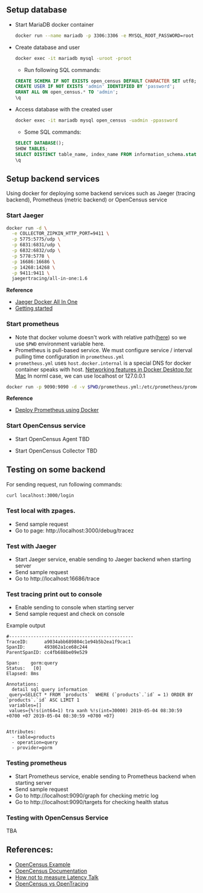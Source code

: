 ## Setup database

- Start MariaDB docker container

  ```bash
  docker run --name mariadb -p 3306:3306 -e MYSQL_ROOT_PASSWORD=root -d mariadb
  ```

- Create database and user

  ```bash
  docker exec -it mariadb mysql -uroot -proot
  ```

  - Run following SQL commands:

  ```sql
  CREATE SCHEMA IF NOT EXISTS open_census DEFAULT CHARACTER SET utf8;
  CREATE USER IF NOT EXISTS 'admin' IDENTIFIED BY 'password';
  GRANT ALL ON open_census.* TO 'admin';
  \q
  ```

- Access database with the created user

  ```bash
  docker exec -it mariadb mysql open_census -uadmin -ppassword
  ```

  - Some SQL commands:

  ```sql
  SELECT DATABASE();
  SHOW TABLES;
  SELECT DISTINCT table_name, index_name FROM information_schema.statistics WHERE table_schema = 'open_census';
  \q
  ```

## Setup backend services
Using docker for deploying some backend services such as Jaeger (tracing backend), Prometheus (metric backend) or OpenCensus service

### Start Jaeger
```bash
docker run -d \
  -e COLLECTOR_ZIPKIN_HTTP_PORT=9411 \
  -p 5775:5775/udp \
  -p 6831:6831/udp \
  -p 6832:6832/udp \
  -p 5778:5778 \
  -p 16686:16686 \
  -p 14268:14268 \
  -p 9411:9411 \
  jaegertracing/all-in-one:1.6
```
<b>Reference</b>
- [Jaeger Docker All In One](https://www.jaegertracing.io/docs/1.6/getting-started/#all-in-one-docker-image)
- [Getting started](https://www.jaegertracing.io/docs/1.11/getting-started/)

### Start prometheus
- Note that docker volume doesn't work with relative path([here](https://www.quora.com/Do-docker-volumes-not-work-with-relative-paths)) so we use `$PWD` environment variable here.
- Prometheus is pull-based service. We must configure service / interval pulling time configuration in `prometheus.yml`
- `prometheus.yml` uses `host.docker.internal` is a special DNS for docker container speaks with host. [Networking features in Docker Desktop for Mac](https://docs.docker.com/docker-for-mac/networking/) In norml case, we can use localhost or 127.0.0.1
```bash
docker run -p 9090:9090 -d -v $PWD/prometheus.yml:/etc/prometheus/prometheus.yml prom/prometheus
```
<b>Reference</b>
- [Deploy Prometheus using Docker](https://prometheus.io/docs/prometheus/latest/installation/#using-docker)

### Start OpenCensus service
- Start OpenCensus Agent
TBD

- Start OpenCensus Collector
TBD

## Testing on some backend
For sending request, run following commands:
```bash
curl localhost:3000/login
```


### Test local with zpages.
- Send sample request
- Go to page: http://localhost:3000/debug/tracez

### Test with Jaeger
- Start Jaeger service, enable sending to Jaeger backend when starting server
- Send sample request
- Go to http://localhost:16686/trace

### Test tracing print out to console
- Enable sending to console when starting server
- Send sample request and check on console

Example output
```
#----------------------------------------------
TraceID:      a9034abb689804c1e94b5b2ea1f9cac1
SpanID:       493862a1ce68c244
ParentSpanID: cc4fb688be09e529

Span:    gorm:query
Status:   [0]
Elapsed: 8ms

Annotations:
  detail sql query information
 query=SELECT * FROM `products`  WHERE (`products`.`id` = 1) ORDER BY `products`.`id` ASC LIMIT 1
 variables=[]
 values={%!s(int64=1) tra xanh %!s(int=30000) 2019-05-04 08:30:59 +0700 +07 2019-05-04 08:30:59 +0700 +07}


Attributes:
  - table=products
  - operation=query
  - provider=gorm
```

### Testing prometheus
- Start Prometheus service, enable sending to Prometheus backend when starting server
- Send sample request
- Go to http://localhost:9090/graph for checking metric log
- Go to http://localhost:9090/targets for checking health status

### Testing with OpenCensus Service
TBA

## References:
- [OpenCensus Example](https://github.com/census-instrumentation/opencensus-go/tree/master/examples)
- [OpenCensus Documentation](https://opencensus.io/)
- [How not to measure Latency Talk](https://www.youtube.com/watch?v=lJ8ydIuPFeU)
- [OpenCensus vs OpenTracing](https://github.com/gomods/athens/issues/392)

